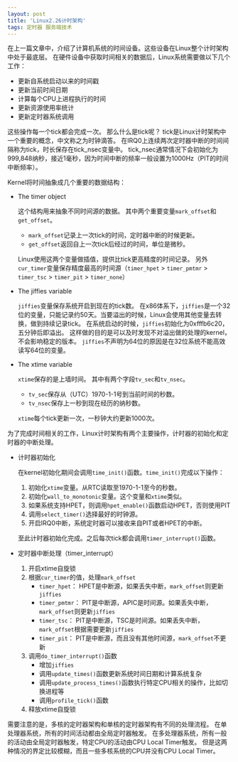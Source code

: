 ```yaml
---
layout: post
title: 'Linux2.26计时架构'
tags: 定时器 服务端技术
---
```



在上一篇文章中，介绍了计算机系统的时间设备。这些设备在Linux整个计时架构中处于最底层。
在硬件设备中获取时间相关的数据后，Linux系统需要做以下几个工作：

*   更新自系统启动以来的时间戳
*   更新当前时间日期
*   计算每个CPU上进程执行的时间
*   更新资源使用率统计
*   更新定时器系统调用

这些操作每一个tick都会完成一次。
那么什么是tick呢？
tick是Linux计时架构中一个重要的概念，中文称之为时钟滴答。
在IRQ0上连续两次定时器中断的时间间隔称为tick，时长保存在tick_nsec变量中。
tick_nsec通常情况下会初始化为999,848纳秒，接近1毫秒，因为时间中断的频率一般设置为1000Hz（PIT的时间中断频率）。

Kernel将时间抽象成几个重要的数据结构：

*   The timer object

    这个结构用来抽象不同时间源的数据。
    其中两个重要变量`mark_offset`和`get_offset`。
    
    -   `mark_offset`记录上一次tick的时间，定时器中断的时候更新。
    -   `get_offset`返回自上一次tick后经过的时间，单位是微秒。

    Linux使用这两个变量做插值，提供比tick更高精度的时间记录。
    另外`cur_timer`变量保存精度最高的时间源（`timer_hpet` > `timer_pmtmr` > `timer_tsc` > `timer_pit` > `timer_none`）

*   The jiffies variable

    `jiffies`变量保存系统开启到现在的tick数。
    在x86体系下，`jiffies`是一个32位的变量，只能记录约50天。当要溢出的时候，Linux会使用其他变量去转换，做到持续记录tick。
    在系统启动的时候，`jiffies`初始化为0xfffb6c20，五分钟后即溢出。
    这样做的目的是可以及时发现不对溢出做的处理的kernel，不会影响稳定的版本。
    `jiffies`不声明为64位的原因是在32位系统不能高效读写64位的变量。
    
*   The xtime variable
    
    `xtime`保存的是上墙时间。
    其中有两个字段`tv_sec`和`tv_nsec`。

    -   `tv_sec`保存从（UTC）1970-1-1号到当前时间的秒数。
    -   `tv_nsec`保存上一秒到现在经历的纳秒数。
    
    `xtime`每个tick更新一次，一秒钟大约更新1000次。
 
为了完成时间相关的工作，Linux计时架构有两个主要操作，计时器的初始化和定时器的中断处理。

*   计时器初始化
    
    在kernel初始化期间会调用`time_init()`函数。`time_init()`完成以下操作：

    1.  初始化`xtime`变量。从RTC读取至1970-1-1至今的秒数。
    2.  初始化`wall_to_monotonic`变量。这个变量和`xtime`类似。
    3.  如果系统支持HPET，则调用`hpet_enable()`函数启动HPET，否则使用PIT
    4.  调用`select_timer()`选择最好的时钟源。
    5.  开启IRQ0中断，系统定时器可以接收来自PIT或者HPET的中断。
    
    至此计时器初始化完成。之后每次tick都会调用`timer_interrupt()`函数。

*   定时器中断处理（timer_interrupt）

    1.  开启xtime自旋锁
    2.  根据`cur_timer`的值，处理`mark_offset`
        *   `timer_hpet`：
            HPET是中断源，如果丢失中断，`mark_offset`则更新`jiffies`
        *   `timer_pmtmr`：
            PIT是中断源，APIC是时间源。如果丢失中断，`mark_offset`则更新`jiffies`
        *   `timer_tsc`：
            PIT是中断源，TSC是时间源。如果丢失中断，`mark_offset`根据需要更新`jiffies`
        *   `timer_pit`：
            PIT是中断源，而且没有其他时间源，`mark_offset`不更新
    3.  调用`do_timer_interrupt()`函数
        *   增加`jiffies`
        *   调用`update_times()`函数更新系统时间日期和计算系统复杂
        *   调用`update_process_times()`函数执行特定CPU相关的操作，比如切换进程等
        *   调用`profile_tick()`函数
    4.  释放xtime自旋锁
    
    
需要注意的是，多核的定时器架构和单核的定时器架构有不同的处理流程。
在单处理器系统，所有的时间活动都由全局定时器触发。
在多处理器系统，所有一般的活动由全局定时器触发，特定CPU的活动由CPU Local Timer触发。
但是这两种情况的界定比较模糊，而且一些多核系统的CPU并没有CPU Local Timer。
